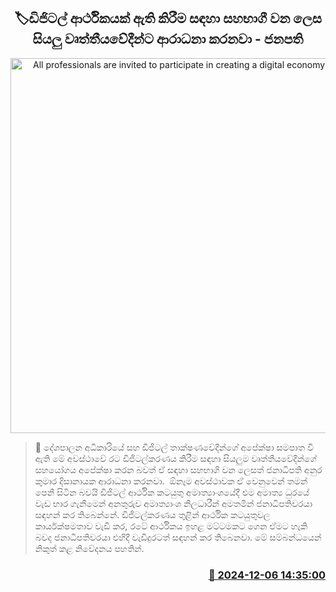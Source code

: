 <p align='center'><b><h2 align='center' title='All professionals are invited to participate in creating a digital economy - President'>🏷ඩිජිටල් ආර්ථිකයක් ඇති කිරීම සඳහා සහභාගී වන ලෙස සියලු වෘත්තීයවේදීන්ට ආරාධනා කරනවා - ජනපති</h2></b></p>
<p align='center'><img src='https://helakuru.sgp1.cdn.digitaloceanspaces.com/esana/images/lib/anura-digital-tt.jpg' width='600' alt='All professionals are invited to participate in creating a digital economy - President'></p>

>📝 දේශපාලන අධිකාරියේ සහ ඩිජිටල් තාක්ෂණවේදීන්ගේ අපේක්ෂා සමපාත වී ඇති මේ අවස්ථාවේ රට ඩිජිටල්කරණය කිරීම සඳහා සියලුම වෘත්තීයවේදීන්ගේ සහයෝගය අපේක්ෂා කරන බවත් ඒ සඳහා සහභාගි වන ලෙසත් ජනාධිපති අනුර කුමාර දිසානායක ආරාධනා කරනවා. 
ඕනෑම අවස්ථාවක ඒ වෙනුවෙන් තමන් පෙනී සිටින බවයි ඩිජිටල් ආර්ථික කටයුතු අමාත්‍යාංශයේදී එම අමාත්‍ය ධුරයේ වැඩ භාර ගැනීමෙන් අනතුරුව අමාත්‍යාංශ නිලධාරීන් අමතමින් ජනාධිපතිවරයා සඳහන් කර තිබෙන්නේ.
ඩිජිටල්කරණය තුළින් ආර්ථික කටයුතුවල කාර්යක්ෂමතාව වැඩි කර, රටේ ආර්ථිකය ඉහළ මට්ටමකට ගෙන ඒමට හැකි බවද ජනාධිපතිවරයා එහිදී වැඩිදුරටත් සඳහන් කර තිබෙනවා.
මේ සම්බන්ධයෙන් නිකුත් කළ නිවේදනය පහතින්. 
 


<h3 align='right'><a href='https://www.helakuru.lk/esana/p/105703/'>📅 2024-12-06 14:35:00</a></h3>
